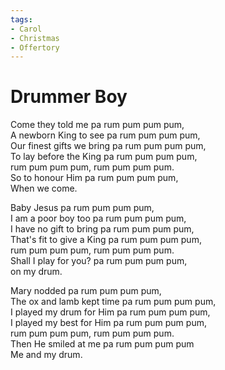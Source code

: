 ```yaml
---
tags:
- Carol
- Christmas
- Offertory
---
```


# Drummer Boy  

Come they told me pa rum pum pum pum,  
A newborn King to see pa rum pum pum pum,  
Our finest gifts we bring pa rum pum pum pum,  
To lay before the King pa rum pum pum pum,  
rum pum pum pum, rum pum pum pum.  
So to honour Him pa rum pum pum pum,  
When we come.  

Baby Jesus pa rum pum pum pum,  
I am a poor boy too pa rum pum pum pum,  
I have no gift to bring pa rum pum pum pum,  
That's fit to give a King pa rum pum pum pum,  
rum pum pum pum, rum pum pum pum.  
Shall I play for you? pa rum pum pum pum,  
on my drum.  

Mary nodded pa rum pum pum pum,  
The ox and lamb kept time pa rum pum pum pum,  
I played my drum for Him pa rum pum pum pum,  
I played my best for Him pa rum pum pum pum,  
rum pum pum pum, rum pum pum pum.  
Then He smiled at me pa rum pum pum pum  
Me and my drum.
